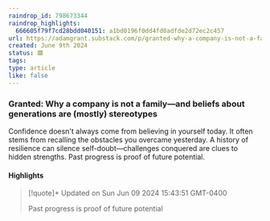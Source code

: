 ```yaml
---
raindrop_id: 798673344
raindrop_highlights:
  666605f79f7cd28bdd040151: a1bd0196f0dd4fd8adfde2d72ec2c457
url: https://adamgrant.substack.com/p/granted-why-a-company-is-not-a-familyand?utm_source=post-email-title&amp;publication_id=1285137&amp;post_id=145470643&amp;utm_campaign=email-post-title&amp;isFreemail=true&amp;r=f9r78&amp;triedRedirect=true&amp;utm_medium=email
created: June 9th 2024
status: 🟥
tags:
type: article
like: false
---
```



### Granted: Why a company is not a family—and beliefs about generations are (mostly) stereotypes

Confidence doesn&#39;t always come from believing in yourself today. It often stems from recalling the obstacles you overcame yesterday. A history of resilience can silence self-doubt—challenges conquered are clues to hidden strengths. Past progress is proof of future potential.

#### Highlights

> [!quote]+ Updated on Sun Jun 09 2024 15:43:51 GMT-0400
>
> Past progress is proof of future potential

